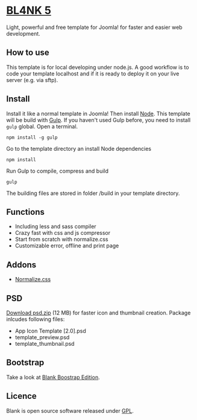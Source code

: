 # [BL4NK 5](http://blank.vc)

Light, powerful and free template for Joomla!
for faster and easier web development.

## How to use

This template is for local developing under node.js. A good workflow is to code your template localhost and if it is ready to deploy it on your live server (e.g. via sftp).

## Install

Install it like a normal template in Joomla! Then install [Node](http://nodejs.org/). This template will be build with [Gulp](http://gulpjs.com/). If you haven't used Gulp before, you need to install ``gulp`` global. Open a terminal.

    npm install -g gulp

Go to the template directory an install Node dependencies

    npm install

Run Gulp to compile, compress and build

    gulp

The building files are stored in folder /build in your template directory.

## Functions

* Including less and sass compiler
* Crazy fast with css and js compressor
* Start from scratch with normalize.css
* Customizable error, offline and print page

## Addons

* [Normalize.css](http://necolas.github.io/normalize.css/)

## PSD

[Download psd.zip](http://itr.im/psd) (12 MB) for faster icon and thumbnail creation. Package inlcudes following files:

* App Icon Template [2.0].psd
* template_preview.psd
* template_thumbnail.psd

## Bootstrap

Take a look at [Blank Boostrap Edition](https://github.com/Bloggerschmidt/Blank-Bootstrap-Edition).

## Licence

Blank is open source software released under [GPL](http://www.gnu.org/licenses/gpl-2.0.txt).

